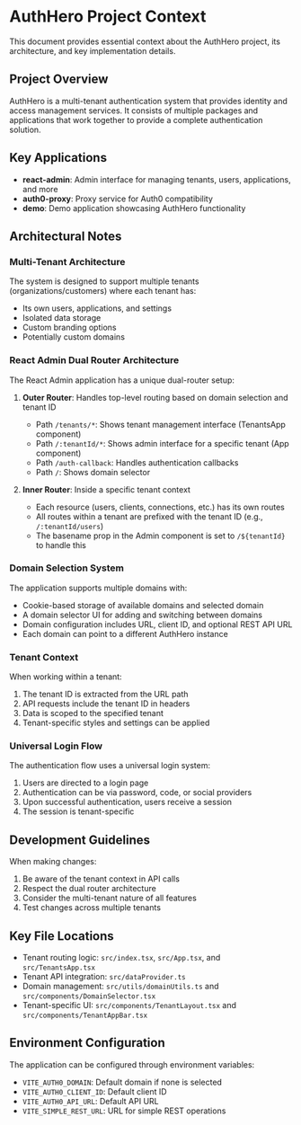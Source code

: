 # AuthHero Project Context

This document provides essential context about the AuthHero project, its architecture, and key implementation details.

## Project Overview

AuthHero is a multi-tenant authentication system that provides identity and access management services. It consists of multiple packages and applications that work together to provide a complete authentication solution.

## Key Applications

- **react-admin**: Admin interface for managing tenants, users, applications, and more
- **auth0-proxy**: Proxy service for Auth0 compatibility
- **demo**: Demo application showcasing AuthHero functionality

## Architectural Notes

### Multi-Tenant Architecture

The system is designed to support multiple tenants (organizations/customers) where each tenant has:

- Its own users, applications, and settings
- Isolated data storage
- Custom branding options
- Potentially custom domains

### React Admin Dual Router Architecture

The React Admin application has a unique dual-router setup:

1. **Outer Router**: Handles top-level routing based on domain selection and tenant ID

   - Path `/tenants/*`: Shows tenant management interface (TenantsApp component)
   - Path `/:tenantId/*`: Shows admin interface for a specific tenant (App component)
   - Path `/auth-callback`: Handles authentication callbacks
   - Path `/`: Shows domain selector

2. **Inner Router**: Inside a specific tenant context
   - Each resource (users, clients, connections, etc.) has its own routes
   - All routes within a tenant are prefixed with the tenant ID (e.g., `/:tenantId/users`)
   - The basename prop in the Admin component is set to `/${tenantId}` to handle this

### Domain Selection System

The application supports multiple domains with:

- Cookie-based storage of available domains and selected domain
- A domain selector UI for adding and switching between domains
- Domain configuration includes URL, client ID, and optional REST API URL
- Each domain can point to a different AuthHero instance

### Tenant Context

When working within a tenant:

1. The tenant ID is extracted from the URL path
2. API requests include the tenant ID in headers
3. Data is scoped to the specified tenant
4. Tenant-specific styles and settings can be applied

### Universal Login Flow

The authentication flow uses a universal login system:

1. Users are directed to a login page
2. Authentication can be via password, code, or social providers
3. Upon successful authentication, users receive a session
4. The session is tenant-specific

## Development Guidelines

When making changes:

1. Be aware of the tenant context in API calls
2. Respect the dual router architecture
3. Consider the multi-tenant nature of all features
4. Test changes across multiple tenants

## Key File Locations

- Tenant routing logic: `src/index.tsx`, `src/App.tsx`, and `src/TenantsApp.tsx`
- Tenant API integration: `src/dataProvider.ts`
- Domain management: `src/utils/domainUtils.ts` and `src/components/DomainSelector.tsx`
- Tenant-specific UI: `src/components/TenantLayout.tsx` and `src/components/TenantAppBar.tsx`

## Environment Configuration

The application can be configured through environment variables:

- `VITE_AUTH0_DOMAIN`: Default domain if none is selected
- `VITE_AUTH0_CLIENT_ID`: Default client ID
- `VITE_AUTH0_API_URL`: Default API URL
- `VITE_SIMPLE_REST_URL`: URL for simple REST operations
